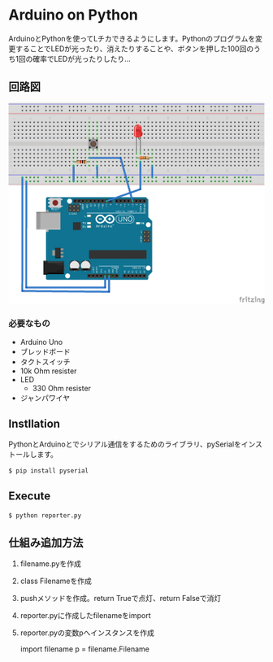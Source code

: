 # Arduino on Python

ArduinoとPythonを使ってLチカできるようにします。Pythonのプログラムを変更することでLEDが光ったり、消えたりすることや、ボタンを押した100回のうち1回の確率でLEDが光ったりしたり…

## 回路図

![](./images/Arduino-part-1-bread-board.png)

### 必要なもの

+ Arduino Uno
+ ブレッドボード
+ タクトスイッチ
+ 10k Ohm resister
+ LED
    + 330 Ohm resister
+ ジャンパワイヤ

## Instllation

PythonとArduinoとでシリアル通信をするためのライブラリ、pySerialをインストールします。

    $ pip install pyserial

## Execute

    $ python reporter.py

## 仕組み追加方法

1. filename.pyを作成
2. class Filenameを作成
3. pushメソッドを作成。return Trueで点灯、return Falseで消灯
4. reporter.pyに作成したfilenameをimport
5. reporter.pyの変数pへインスタンスを作成

    import filename
    p = filename.Filename



